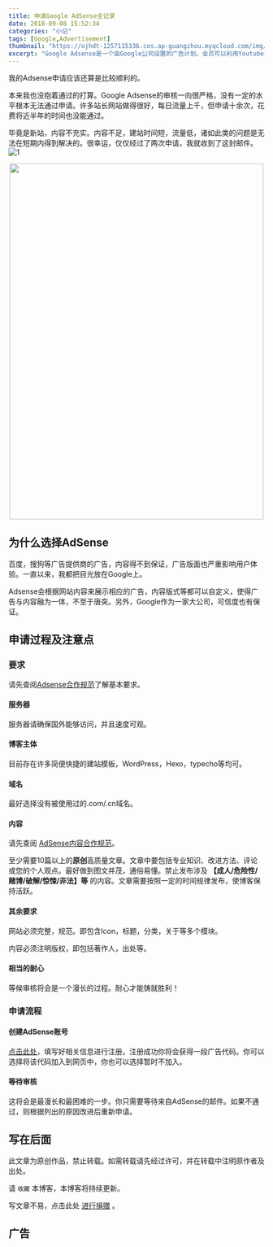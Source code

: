 ```yaml
---
title: 申请Google AdSense全记录
date: 2018-09-08 15:52:34
categories: "小记"
tags: [Google,Advertisement]
thumbnail: "https://ojhdt-1257115336.cos.ap-guangzhou.myqcloud.com/img/20180908/0.png"
excerpt: "Google Adsense是一个由Google公司设置的广告计划。会员可以利用Youtube流量和Blogspot功能置入广告服务，以赚取佣金。<br />这里贴上一些我申请Google AdSense的经验。"
---
```

我的Adsense申请应该还算是比较顺利的。

本来我也没抱着通过的打算。Google Adsense的审核一向很严格，没有一定的水平根本无法通过申请。许多站长网站做得很好，每日流量上千，但申请十余次，花费将近半年的时间也没能通过。

毕竟是新站，内容不充实。内容不足，建站时间短，流量低，诸如此类的问题是无法在短期内得到解决的。很幸运，仅仅经过了两次申请，我就收到了这封邮件。
![1](https://ojhdt-1257115336.cos.ap-guangzhou.myqcloud.com/img/20180908/1.png)

<div align=center>
<img src="https://ojhdt-1257115336.cos.ap-guangzhou.myqcloud.com/img/20180908/2.png" width="500" height="700" />
</div>


## 为什么选择AdSense

百度，搜狗等广告提供商的广告，内容得不到保证，广告版面也严重影响用户体验。一直以来，我都把目光放在Google上。

Adsense会根据网站内容来展示相应的广告，内容版式等都可以自定义，使得广告与内容融为一体，不至于唐突。另外，Google作为一家大公司，可信度也有保证。

## 申请过程及注意点

### 要求

请先查阅[Adsense合作规范](https://support.google.com/adsense/answer/48182)了解基本要求。

#### 服务器

服务器请确保国外能够访问，并且速度可观。

#### 博客主体

目前存在许多简便快捷的建站模板，WordPress，Hexo，typecho等均可。

#### 域名

最好选择没有被使用过的.com/.cn域名。


#### 内容

请先查阅 [AdSense内容合作规范](https://support.google.com/adsense/answer/1348688#Copyrighted_material)。

至少需要10篇以上的**原创**高质量文章。文章中要包括专业知识、改进方法、评论或您的个人观点。最好做到图文并茂，通俗易懂。禁止发布涉及 **【成人/危险性/赌博/破解/惊悚/非法】等** 的内容。文章需要按照一定的时间规律发布，使博客保持活跃。

#### 其余要求

网站必须完整，规范。即包含Icon，标题，分类，关于等多个模块。

内容必须注明版权，即包括著作人，出处等。

#### 相当的耐心

等候审核将会是一个漫长的过程。耐心才能铸就胜利！

### 申请流程

#### 创建AdSense账号

[点击此处](https://www.google.com/adsense/signup?subid=ww-ww-et-HC-acqpage&utm_source=internal&utm_medium=et&utm_campaign=adsense-help-acq)，填写好相关信息进行注册。注册成功你将会获得一段广告代码。你可以选择将该代码加入到网页中，你也可以选择暂时不加入。

#### 等待审核

这将会是最漫长和最困难的一步。你只需要等待来自AdSense的邮件。如果不通过，则根据列出的原因改进后重新申请。

## 写在后面
此文章为原创作品，禁止转载。如需转载请先经过许可，并在转载中注明原作者及出处。

请 `收藏` 本博客，本博客将持续更新。

写文章不易，点击此处 <a data-fancybox data-src="#modal" href="javascript:;" >进行捐赠</a> 。



 <div style="display: none;" id="modal" > 
 <h2>捐赠</h2> 
 <p>写文章不易，请我喝一杯咖啡吧~ <br>
 <img src="https://blog.ojhdt.com/alipay.png" width="240" height="364" alt="支付宝" /> <img src="https://blog.ojhdt.com/wechat.png" width="240" height="364" alt="微信" /> <br>

点击<a href="https://blog.ojhdt.com/donate">此处</a>前往捐赠详情页。
 </p> 
 </div> 


## 广告
<script async src="//pagead2.googlesyndication.com/pagead/js/adsbygoogle.js"></script>
<ins class="adsbygoogle"
     style="display:block; text-align:center;"
     data-ad-layout="in-article"
     data-ad-format="fluid"
     data-ad-client="ca-pub-1043177129475579"
     data-ad-slot="7254716173"></ins>
<script>
     (adsbygoogle = window.adsbygoogle || []).push({});
</script>